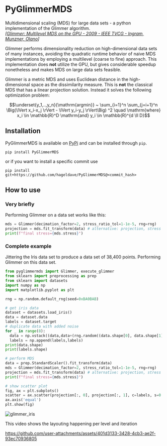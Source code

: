 # PyGlimmerMDS
Multidimensional scaling (MDS) for large data sets - a python implementation of the Glimmer algorithm.  
*[[Glimmer: Multilevel MDS on the GPU - 2009 - IEEE TVCG - Ingram, Munzner, Olano](https://doi.org/10.1109/TVCG.2008.85)]*

Glimmer performs dimensionality reduction on high-dimensional data sets of many instances, 
avoiding the quadratic runtime behavior of naive MDS implementations by employing a multilevel (coarse to fine) approach.
This implementation does **not** utilize the GPU, but gives considerable speedup nonetheless and makes MDS on large data
sets feasible.

Glimmer is a metric MDS and uses Euclidean distance in the high-dimensional space as the dissimilarity measure. 
This is **not** the classical MDS that has a linear projection solution.
Instead it solves the following optimization problem:

$$\underset{y_1,..,y_n}{\mathrm{argmin}} ~ \sum_{i=1}^n \sum_{j=i+1}^n \Big(\lVert x_i-x_j \rVert - \lVert y_i-y_j \rVert\Big) ^2 \quad \mathrm{where} x_i \in \mathbb{R}^D \mathrm{and} y_i \in \mathbb{R}^{d \ll D}$$


## Installation
PyGlimmerMDS is available on [PyPi](https://pypi.org/project/PyGlimmerMDS/) and can be installed through `pip`.
```
pip install PyGlimmerMDS
```
or if you want to install a specific commit use
```
pip install git+https://github.com/hageldave/PyGlimmerMDS@<commit_hash>
```

## How to use
### Very briefly
Performing Glimmer on a data set works like this:
```python
mds = Glimmer(decimation_factor=2, stress_ratio_tol=1-1e-5, rng=rng)
projection = mds.fit_transform(data) # alternative: projection, stress = execute_glimmer(data)
print(f"final stress={mds.stress}")
```

### Complete example
Jittering the Iris data set to produce a data set of 38,400 points. Performing Glimmer on this data set.
```python
from pyglimmermds import Glimmer, execute_glimmer
from sklearn import preprocessing as prep
from sklearn import datasets
import numpy as np
import matplotlib.pyplot as plt

rng = np.random.default_rng(seed=0xBA0BAB)

# get iris data
dataset = datasets.load_iris()
data = dataset.data
labels = dataset.target
# duplicate data with added noise
for _ in range(8):
  data = np.vstack((data,data+(rng.random((data.shape[0], data.shape[1]))*0.2-.1)))
  labels = np.append(labels,labels)
print(data.shape)
print(labels.shape)

# perform MDS
data = prep.StandardScaler().fit_transform(data)
mds = Glimmer(decimation_factor=2, stress_ratio_tol=1-1e-5, rng=rng)
projection = mds.fit_transform(data) # alternative: projection, stress = execute_glimmer(data)
print(f"final stress={mds.stress}")

# show scatter plot
fig, ax = plt.subplots()
scatter = ax.scatter(projection[:, 0], projection[:, 1], c=labels, s=0.02)
ax.axis('equal')
plt.show(fig)
```
![glimmer_iris](https://github.com/user-attachments/assets/a1982cf9-59f9-4198-bb8a-984cdd41d210)

This video shows the layouting happening per level and iteration

https://github.com/user-attachments/assets/401d3133-3428-4cb3-ae2f-93ec70936805



